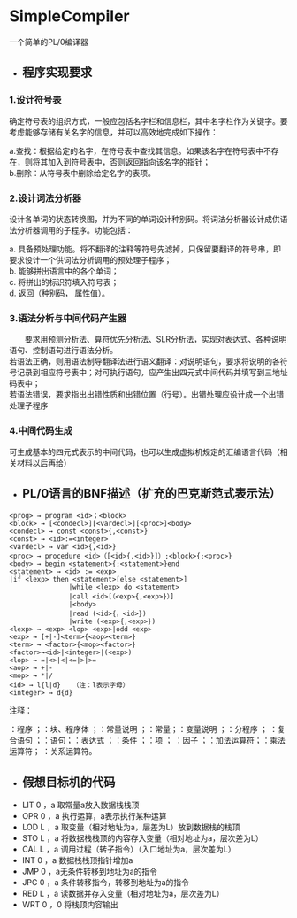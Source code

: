 # SimpleCompiler
一个简单的PL/0编译器

- ## 程序实现要求
### 1.设计符号表 
确定符号表的组织方式，一般应包括名字栏和信息栏，其中名字栏作为关键字。要考虑能够存储有关名字的信息，并可以高效地完成如下操作：

a.查找：根据给定的名字，在符号表中查找其信息。如果该名字在符号表中不存在，则将其加入到符号表中，否则返回指向该名字的指针；  
b.删除：从符号表中删除给定名字的表项。

### 2.设计词法分析器
设计各单词的状态转换图，并为不同的单词设计种别码。将词法分析器设计成供语法分析器调用的子程序。功能包括：

a.  具备预处理功能。将不翻译的注释等符号先滤掉，只保留要翻译的符号串，即要求设计一个供词法分析调用的预处理子程序；  
b.  能够拼出语言中的各个单词；  
c.  将拼出的标识符填入符号表；  
d.  返回（种别码， 属性值）。

### 3.语法分析与中间代码产生器
　　要求用预测分析法、算符优先分析法、SLR分析法，实现对表达式、各种说明语句、控制语句进行语法分析。  
若语法正确，则用语法制导翻译法进行语义翻译：对说明语句，要求将说明的各符号记录到相应符号表中；对可执行语句，应产生出四元式中间代码并填写到三地址码表中；  
若语法错误，要求指出出错性质和出错位置（行号）。出错处理应设计成一个出错处理子程序

### 4.中间代码生成
可生成基本的四元式表示的中间代码，也可以生成虚拟机规定的汇编语言代码（相关材料以后再给）
- ## PL/0语言的BNF描述（扩充的巴克斯范式表示法）

```
<prog> → program <id>；<block>
<block> → [<condecl>][<vardecl>][<proc>]<body>
<condecl> → const <const>{,<const>}
<const> → <id>:=<integer>
<vardecl> → var <id>{,<id>}
<proc> → procedure <id>（[<id>{,<id>}]）;<block>{;<proc>}
<body> → begin <statement>{;<statement>}end
<statement> → <id> := <exp>               
|if <lexp> then <statement>[else <statement>]
               |while <lexp> do <statement>
               |call <id>[（<exp>{,<exp>}）]
               |<body>
               |read (<id>{，<id>})
               |write (<exp>{,<exp>})
<lexp> → <exp> <lop> <exp>|odd <exp>
<exp> → [+|-]<term>{<aop><term>}
<term> → <factor>{<mop><factor>}
<factor>→<id>|<integer>|(<exp>)
<lop> → =|<>|<|<=|>|>=
<aop> → +|-
<mop> → *|/
<id> → l{l|d}   （注：l表示字母）
<integer> → d{d}

```
注释：　　　



<prog>：程序 ；<block>：块、程序体 ；<condecl>：常量说明 ；<const>：常量；<vardecl>：变量说明 ；<proc>：分程序 ； <body>：复合语句 ；<statement>：语句；<exp>：表达式 ；<lexp>：条件 ；<term>：项 ； <factor>：因子 ；<aop>：加法运算符；<mop>：乘法运算符； <lop>：关系运算符。
- ## 	假想目标机的代码
- LIT 0 ，a 取常量a放入数据栈栈顶
- OPR 0 ，a 执行运算，a表示执行某种运算
- LOD L ，a 取变量（相对地址为a，层差为L）放到数据栈的栈顶
- STO L ，a 将数据栈栈顶的内容存入变量（相对地址为a，层次差为L）
- CAL L ，a 调用过程（转子指令）（入口地址为a，层次差为L）
- INT 0 ，a 数据栈栈顶指针增加a
- JMP 0 ，a无条件转移到地址为a的指令
- JPC 0 ，a 条件转移指令，转移到地址为a的指令
- RED L ，a 读数据并存入变量（相对地址为a，层次差为L）
- WRT 0 ，0 将栈顶内容输出


